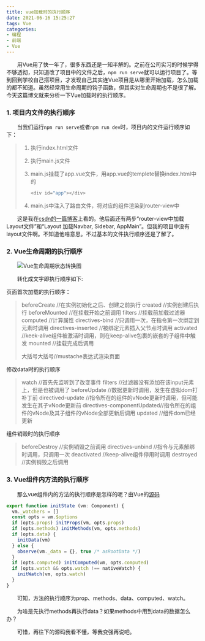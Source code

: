 ```yaml
---
title: vue加载时的执行顺序
date: 2021-06-16 15:25:27
tags: Vue
categories:
- 编程
- 前端
- Vue
---
```


&emsp;&emsp;用Vue用了快一年了，很多东西还是一知半解的。之前在公司实习的时候学得不够透彻，只知道改了项目中的文件之后，`npm run serve`就可以运行项目了。等到回到学校自己搭项目，才发现自己其实连Vue项目是从哪里开始加载，怎么加载的都不知道。虽然经常用生命周期的钩子函数，但其实对生命周期也不是很了解。今天这篇博文就来分析一下Vue加载时的执行顺序。



### 1. 项目内文件的执行顺序

&emsp;&emsp;当我们运行`npm run serve`或者`npm run dev`时，项目内的文件运行顺序如下：

> 1. 执行index.html文件
>
> 2. 执行main.js文件
>
> 3. main.js挂载了app.vue文件，用app.vue的templete替换index.html中的
>
>    ```javascript
>    <div id="app"></div>
>    ```
>
>    
>
> 4. main.js中注入了路由文件，将对应的组件渲染到router-view中
>
> 

&emsp;&emsp;这是我在[csdn的一篇博客](https://www.jianshu.com/p/86f6e63f6785)上看的。他后面还有两步“router-view中加载Layout文件”和“Layout 加载Navbar, Sidebar, AppMain”。但我的项目中没有layout文件啊。不知道他啥意思。不过基本的文件执行顺序还是了解了。



### 2. Vue生命周期的执行顺序

&emsp;&emsp;![Vue生命周期状态转换图](https://user-gold-cdn.xitu.io/2020/2/23/170724235e6707f6?imageView2/0/w/1280/h/960/format/webp/ignore-error/1)

&emsp;&emsp;转化成文字即执行顺序如下:

页面首次加载的执行顺序：

>beforeCreate //在实例初始化之后、创建之前执行
>created //实例创建后执行
>beforeMounted //在挂载开始之前调用
>filters //挂载前加载过滤器
>computed //计算属性
>directives-bind //只调用一次，在指令第一次绑定到元素时调用
>directives-inserted //被绑定元素插入父节点时调用
>activated //keek-alive组件被激活时调用，则在keep-alive包裹的嵌套的子组件中触发
>mounted //挂载完成后调用
>
>大括号大括号//mustache表达式渲染页面

修改data时的执行顺序

>watch //首先先监听到了改变事件
>filters //过滤器没有添加在该input元素上，但是也被调用了
>beforeUpdate //数据更新时调用，发生在虚拟dom打补丁前
>directived-update //指令所在的组件的vNode更新时调用，但可能发生在其子vNode更新前
>directives-componentUpdated//指令所在的组件的vNode及其子组件的vNode全部更新后调用
>updated //组件dom已经更新

组件销毁时的执行顺序

>beforeDestroy //实例销毁之前调用
>directives-unbind //指令与元素解绑时调用，只调用一次
>deactivated //keep-alive组件停用时调用
>destroyed //实例销毁之后调用

### 3. Vue组件内方法的执行顺序

&emsp;&emsp;那么vue组件内的方法的执行顺序是怎样的呢？由Vue的[源码](https://github.com/vuejs/vue/blob/dev/src/core/instance/state.js#L45-L53)

```javascript
export function initState (vm: Component) {
  vm._watchers = []
  const opts = vm.$options
  if (opts.props) initProps(vm, opts.props)
  if (opts.methods) initMethods(vm, opts.methods)
  if (opts.data) {
    initData(vm)
  } else {
    observe(vm._data = {}, true /* asRootData */)
  }
  if (opts.computed) initComputed(vm, opts.computed)
  if (opts.watch && opts.watch !== nativeWatch) {
    initWatch(vm, opts.watch)
  }
}
```

&emsp;&emsp;可知，方法的执行顺序为prop、methods、data、computed、watch。

&emsp;&emsp;为啥是先执行methods再执行data？如果methods中用到data的数据怎么办？

&emsp;&emsp;可惜，再往下的源码我看不懂，等我变强再说吧。